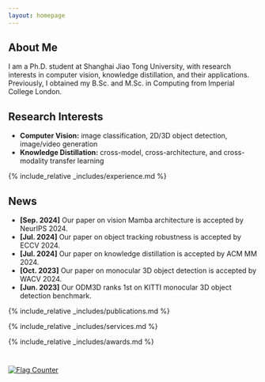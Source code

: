 ```yaml
---
layout: homepage
---
```


## About Me

I am a Ph.D. student at Shanghai Jiao Tong University, with research interests in computer vision, knowledge distillation, and their applications. Previously, I obtained my B.Sc. and M.Sc. in Computing from Imperial College London. 

## Research Interests

- **Computer Vision:** image classification, 2D/3D object detection, image/video generation
- **Knowledge Distillation:** cross-model, cross-architecture, and cross-modality transfer learning

{% include_relative _includes/experience.md %}

## News

- **[Sep. 2024]** Our paper on vision Mamba architecture is accepted by NeurIPS 2024.
- **[Jul. 2024]** Our paper on object tracking robustness is accepted by ECCV 2024.
- **[Jul. 2024]** Our paper on knowledge distillation is accepted by ACM MM 2024.
- **[Oct. 2023]** Our paper on monocular 3D object detection is accepted by WACV 2024.
- **[Jun. 2023]** Our ODM3D ranks 1st on KITTI monocular 3D object detection benchmark.

{% include_relative _includes/publications.md %}

{% include_relative _includes/services.md %}

{% include_relative _includes/awards.md %}

<div style="margin-bottom: 40px;"></div>

<a href="https://info.flagcounter.com/UYD8"><img src="https://s05.flagcounter.com/count2/UYD8/bg_FFFFFF/txt_000000/border_CCCCCC/columns_8/maxflags_48/viewers_0/labels_1/pageviews_1/flags_0/percent_0/" alt="Flag Counter" border="0"></a>
